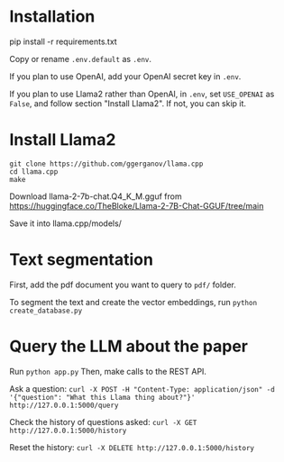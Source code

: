 # Installation

pip install -r requirements.txt

Copy or rename `.env.default` as `.env`.

If you plan to use OpenAI, add your OpenAI secret key in `.env`.

If you plan to use Llama2 rather than OpenAI, in `.env`, set `USE_OPENAI` as `False`, and follow section "Install Llama2". If not, you can skip it.

# Install Llama2

```
git clone https://github.com/ggerganov/llama.cpp
cd llama.cpp
make
```

Download llama-2-7b-chat.Q4_K_M.gguf from https://huggingface.co/TheBloke/Llama-2-7B-Chat-GGUF/tree/main

Save it into llama.cpp/models/

# Text segmentation

First, add the pdf document you want to query to `pdf/` folder.

To segment the text and create the vector embeddings, run
`python create_database.py`

# Query the LLM about the paper

Run `python app.py`
Then, make calls to the REST API.

Ask a question:
`curl -X POST -H "Content-Type: application/json" -d '{"question": "What this Llama thing about?"}' http://127.0.0.1:5000/query`

Check the history of questions asked:
`curl -X GET http://127.0.0.1:5000/history`

Reset the history:
`curl -X DELETE http://127.0.0.1:5000/history`
